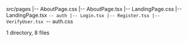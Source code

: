 src/pages
|-- AboutPage.css
|-- AboutPage.tsx
|-- LandingPage.css
|-- LandingPage.tsx
`-- auth
    |-- Login.tsx
    |-- Register.tsx
    |-- VerifyUser.tsx
    `-- auth.css

1 directory, 8 files
